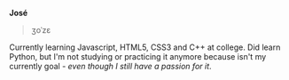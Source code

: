 **José**
> ʒoˈzɛ

Currently learning Javascript, HTML5, CSS3 and C++ at college. Did learn Python, but I'm not studying or practicing it anymore because isn't my currently goal - *even though I still have a passion for it*.
